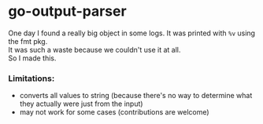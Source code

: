 # go-output-parser

One day I found a really big object in some logs. It was printed with `%v` using the fmt pkg.  
It was such a waste because we couldn't use it at all.  
So I made this.


### Limitations:
- converts all values to string (because there's no way to determine what they actually were just from the input)
- may not work for some cases (contributions are welcome)

